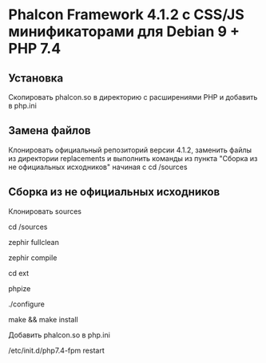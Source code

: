 # Phalcon Framework 4.1.2 с CSS/JS минификаторами для Debian 9 + PHP 7.4


## Установка

Скопировать phalcon.so в директорию с расширениями PHP и добавить в php.ini

## Замена файлов

Клонировать официальный репозиторий версии 4.1.2, заменить файлы из директории replacements и выполнить команды из пункта "Сборка из не официальных исходников" начиная с cd /sources

## Сборка из не официальных исходников

Клонировать sources

cd /sources

zephir fullclean

zephir compile

cd ext

phpize

./configure

make && make install

Добавить phalcon.so в php.ini

/etc/init.d/php7.4-fpm restart
